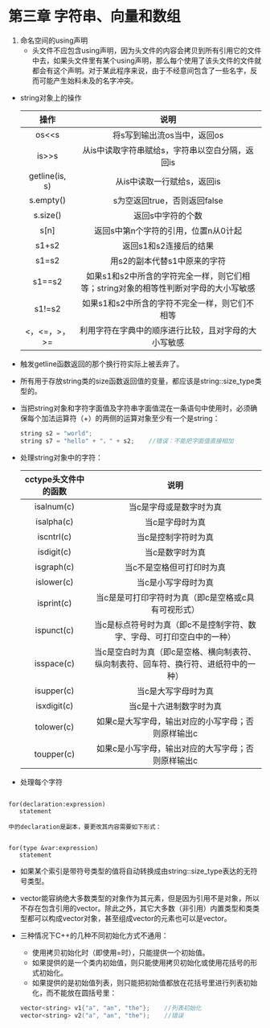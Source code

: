 # 第三章 字符串、向量和数组
1. 命名空间的using声明
    * 头文件不应包含using声明，因为头文件的内容会拷贝到所有引用它的文件中去，如果头文件里有某个using声明，那么每个使用了该头文件的文件就都会有这个声明。对于某此程序来说，由于不经意间包含了一些名字，反而可能产生始料未及的名字冲突。
* string对象上的操作

    |操作               | 说明                                                                               |
    |:-----------------:|:----------------------------------------------------------------------------------:|
    |os<<s              |将s写到输出流os当中，返回os                                                         |
    |is>>s              |从is中读取字符串赋给s，字符串以空白分隔，返回is                                     |
    |getline(is, s)     |从is中读取一行赋给s，返回is                                                         |
    |s.empty()          |s为空返回true，否则返回false                                                        |
    |s.size()           |返回s中字符的个数                                                                   |
    |s[n]               |返回s中第n个字符的引用，位置n从0计起                                                |
    |s1+s2              |返回s1和s2连接后的结果                                                              |
    |s1=s2              |用s2的副本代替s1中原来的字符                                                        |
    |s1==s2             |如果s1和s2中所含的字符完全一样，则它们相等；string对象的相等性判断对字母的大小写敏感|
    |s1!=s2             |如果s1和s2中所含的字符不完全一样，则它们不相等                                      |
    |<，<=，>，>=       |利用字符在字典中的顺序进行比较，且对字母的大小写敏感                                |
* 触发getline函数返回的那个换行符实际上被丢弃了。
* 所有用于存放string类的size函数返回值的变量，都应该是string::size_type类型的。
* 当把string对象和字符字面值及字符串字面值混在一条语句中使用时，必须确保每个加法运算符（+）的两侧的运算对象至少有一个是string：

    ```C++
    string s2 = "world";
    string s7 = "hello" + "，" + s2;    //错误：不能把字面值直接相加
    ```
* 处理string对象中的字符：

    |cctype头文件中的函数| 说明                                                                               |
    |:------------------:|:----------------------------------------------------------------------------------:|
    |isalnum(c)          |当c是字母或是数字时为真                                                             |
    |isalpha(c)          |当c是字母时为真                                                                     |
    |iscntrl(c)          |当c是控制字符时为真                                                                 |
    |isdigit(c)          |当c是数字时为真                                                                     |
    |isgraph(c)          |当c不是空格但可打印时为真                                                           |
    |islower(c)          |当c是小写字母时为真                                                                 |
    |isprint(c)          |当c是是可打印字符时为真（即c是空格或c具有可视形式）                                 |
    |ispunct(c)          |当c是标点符号时为真（即c不是控制字符、数字、字母、可打印空白中的一种）              |
    |isspace(c)          |当c是空白时为真（即c是空格、横向制表符、纵向制表符、回车符、换行符、进纸符中的一种）|
    |isupper(c)          |当c是大写字母时为真                                                                 |
    |isxdigit(c)         |当c是十六进制数字时为真                                                             |
    |tolower(c)          |如果c是大写字母，输出对应的小写字母；否则原样输出c                                  |
    |toupper(c)          |如果c是小写字母，输出对应的大写字母；否则原样输出c                                  |
* 处理每个字符

<code>
for(declaration:expression)
   statement 
</code>
    
    中的declaration是副本，要更改其内容需要如下形式：
    
<code>
for(type &var:expression)
   statement
</code>

* 如果某个索引是带符号类型的值将自动转换成由string::size_type表达的无符号类型。
* vector能容纳绝大多数类型的对象作为其元素，但是因为引用不是对象，所以不存在包含引用的vector。除此之外，其它大多数（非引用）内置类型和类类型都可以构成vector对象，甚至组成vector的元素也可以是vector。
* 三种情况下C++的几种不同初始化方式不通用：
    * 使用拷贝初始化时（即使用=时），只能提供一个初始值。
    * 如果提供的是一个类内初始值，则只能使用拷贝初始化或使用花括号的形式初始化。
    * 如果提供的是初始值列表，则只能把初始值都放在花括号里进行列表初始化，而不能放在圆括号里：
    
    ```C++
    vector<string> v1{"a", "an", "the"};    //列表初始化
    vector<string> v2("a", "an", "the");    //错误
    ```
